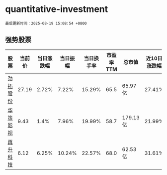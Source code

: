 # quantitative-investment

`最后更新时间：2025-08-19 15:08:54 +0800`

## 强势股票

|股票|当前价|当日涨跌幅|当日振幅|当日换手率|市盈率TTM|总市值|近10日涨跌幅|
|----|----|----|----|----|----|----|----|
|[劲拓股份](https://xueqiu.com/S/SZ300400)|27.19|2.72%|7.22%|15.29%|65.5|65.97亿|27.41%|
|[华策影视](https://xueqiu.com/S/SZ300133)|9.43|1.4%|7.96%|19.99%|58.7|179.13亿|21.99%|
|[再升科技](https://xueqiu.com/S/SH603601)|6.12|6.25%|10.24%|22.57%|68.0|62.53亿|31.61%|
